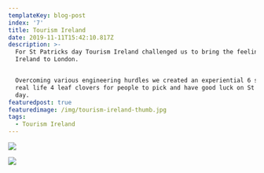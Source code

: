 ```yaml
---
templateKey: blog-post
index: '7'
title: Tourism Ireland
date: 2019-11-11T15:42:10.817Z
description: >-
  For St Patricks day Tourism Ireland challenged us to bring the feeling of
  Ireland to London.


  Overcoming various engineering hurdles we created an experiential 6 sheet with
  real life 4 leaf clovers for people to pick and have good luck on St Patricks
  day.
featuredpost: true
featuredimage: /img/tourism-ireland-thumb.jpg
tags:
  - Tourism Ireland
---
```

![](/img/screen-shot-2017-03-17-at-13.43.02-2_1340_c.png)

![](/img/inst-pats_1340_c.jpg)
